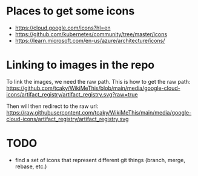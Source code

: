
# Places to get some icons
* https://cloud.google.com/icons?hl=en
* https://github.com/kubernetes/community/tree/master/icons
* https://learn.microsoft.com/en-us/azure/architecture/icons/


# Linking to images in the repo
To link the images, we need the raw path.  This is how to get the raw path:
https://github.com/tcaky/WikiMeThis/blob/main/media/google-cloud-icons/artifact_registry/artifact_registry.svg?raw=true

Then will then redirect to the raw url:
https://raw.githubusercontent.com/tcaky/WikiMeThis/main/media/google-cloud-icons/artifact_registry/artifact_registry.svg

# TODO
* find a set of icons that represent different git things (branch, merge, rebase, etc.)